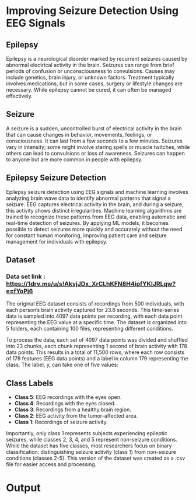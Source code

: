 # **Improving Seizure Detection Using EEG Signals**

## **Epilepsy**

Epilepsy is a neurological disorder marked by recurrent seizures caused by abnormal electrical activity in the brain. Seizures can range from brief periods of confusion or unconsciousness to convulsions. Causes may include genetics, brain injury, or unknown factors. Treatment typically involves medications, but in some cases, surgery or lifestyle changes are necessary. While epilepsy cannot be cured, it can often be managed effectively.

## **Seizure** 

A seizure is a sudden, uncontrolled burst of electrical activity in the brain that can cause changes in behavior, movements, feelings, or consciousness. It can last from a few seconds to a few minutes. Seizures vary in intensity; some might involve staring spells or muscle twitches, while others can lead to convulsions or loss of awareness. Seizures can happen to anyone but are more common in people with epilepsy.

## **Epilepsy Seizure Detection**

Epilepsy seizure detection using EEG signals and machine learning involves analyzing brain wave data to identify abnormal patterns that signal a seizure. EEG captures electrical activity in the brain, and during a seizure, this activity shows distinct irregularities. Machine learning algorithms are trained to recognize these patterns from EEG data, enabling automatic and real-time detection of seizures. By applying ML models, it becomes possible to detect seizures more quickly and accurately without the need for constant human monitoring, improving patient care and seizure management for individuals with epilepsy.

## **Dataset**

### Data set link : https://1drv.ms/u/s!AkvjJDx_XrCLhKFN8H4ipfYKIJRLqw?e=fYoPj6


The original EEG dataset consists of recordings from 500 individuals, with each person’s brain activity captured for 23.6 seconds. This time-series data is sampled into 4097 data points per recording, with each data point representing the EEG value at a specific time. The dataset is organized into 5 folders, each containing 100 files, representing different conditions.

To process the data, each set of 4097 data points was divided and shuffled into 23 chunks, each chunk representing 1 second of brain activity with 178 data points. This results in a total of 11,500 rows, where each row consists of 178 features (EEG data points) and a label in column 179 representing the class. The label, y, can take one of five values:

## Class Labels

- **Class 5**: EEG recordings with the eyes open.
- **Class 4**: Recordings with the eyes closed.
- **Class 3**: Recordings from a healthy brain region.
- **Class 2**: EEG activity from the tumor-affected area.
- **Class 1**: Recordings of seizure activity.

Importantly, only class 1 represents subjects experiencing epileptic seizures, while classes 2, 3, 4, and 5 represent non-seizure conditions. While the dataset has five classes, most researchers focus on binary classification: distinguishing seizure activity (class 1) from non-seizure conditions (classes 2-5). This version of the dataset was created as a .csv file for easier access and processing.

# **Output**
